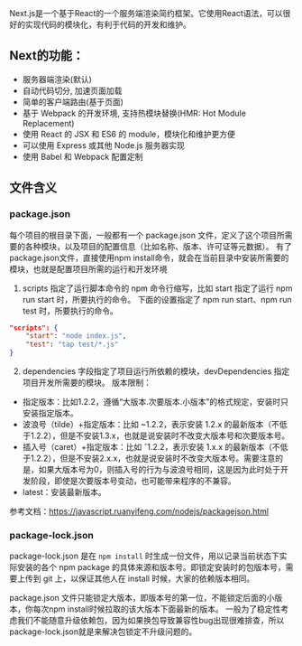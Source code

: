 Next.js是一个基于React的一个服务端渲染简约框架。它使用React语法，可以很好的实现代码的模块化，有利于代码的开发和维护。

## Next的功能：
- 服务器端渲染(默认)
- 自动代码切分, 加速页面加载
- 简单的客户端路由(基于页面)
- 基于 Webpack 的开发环境, 支持热模块替换(HMR: Hot Module Replacement)
- 使用 React 的 JSX 和 ES6 的 module，模块化和维护更方便
- 可以使用 Express 或其他 Node.js 服务器实现
- 使用 Babel 和 Webpack 配置定制

## 文件含义
### package.json 
每个项目的根目录下面，一般都有一个 package.json 文件，定义了这个项目所需要的各种模块，以及项目的配置信息（比如名称、版本、许可证等元数据）。
有了 package.json文件，直接使用npm install命令，就会在当前目录中安装所需要的模块，也就是配置项目所需的运行和开发环境

1. scripts 指定了运行脚本命令的 npm 命令行缩写，比如 start 指定了运行 npm run start 时，所要执行的命令。
下面的设置指定了 npm run start、npm run test 时，所要执行的命令。
```json
"scripts": {
    "start": "node index.js",
    "test": "tap test/*.js"
}
```

2. dependencies 字段指定了项目运行所依赖的模块，devDependencies 指定项目开发所需要的模块。
版本限制：
- 指定版本：比如1.2.2，遵循“大版本.次要版本.小版本”的格式规定，安装时只安装指定版本。
- 波浪号（tilde）+指定版本：比如 ~1.2.2，表示安装 1.2.x 的最新版本（不低于1.2.2），但是不安装1.3.x，也就是说安装时不改变大版本号和次要版本号。
- 插入号（caret）+指定版本：比如 ˆ1.2.2，表示安装 1.x.x 的最新版本（不低于1.2.2），但是不安装2.x.x，也就是说安装时不改变大版本号。需要注意的是，如果大版本号为0，则插入号的行为与波浪号相同，这是因为此时处于开发阶段，即使是次要版本号变动，也可能带来程序的不兼容。
- latest：安装最新版本。

参考文档：https://javascript.ruanyifeng.com/nodejs/packagejson.html

### package-lock.json
package-lock.json 是在 `npm install` 时生成一份文件，用以记录当前状态下实际安装的各个 npm package 的具体来源和版本号。即锁定安装时的包版本号，需要上传到 git 上，以保证其他人在 install 时候，大家的依赖版本相同。

package.json 文件只能锁定大版本，即版本号的第一位，不能锁定后面的小版本，你每次npm install时候拉取的该大版本下面最新的版本。
一般为了稳定性考虑我们不能随意升级依赖包，因为如果换包导致兼容性bug出现很难排查，所以package-lock.json就是来解决包锁定不升级问题的。



